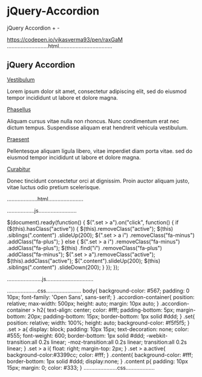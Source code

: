 # jQuery-Accordion
jQuery Accordion + -

https://codepen.io/vikasverma93/pen/raxGaM
...........................html...................................


<div class="accordion-container">
  <h2>jQuery Accordion</h2>
  <div class="set">
    <a href="#">
      Vestibulum 
      <i class="fa fa-plus"></i>
    </a>
    <div class="content">
      <p>Lorem ipsum dolor sit amet, consectetur adipiscing elit, sed do eiusmod tempor incididunt ut labore et dolore magna.</p>
    </div>
  </div>
  <div class="set">
    <a href="#">
      Phasellus 
      <i class="fa fa-plus"></i>
    </a>
    <div class="content">
      <p> Aliquam cursus vitae nulla non rhoncus. Nunc condimentum erat nec dictum tempus. Suspendisse aliquam erat hendrerit vehicula vestibulum.</p>
    </div>
  </div>
  <div class="set">
    <a href="#">
      Praesent 
      <i class="fa fa-plus"></i>
    </a>
    <div class="content">
      <p>Pellentesque aliquam ligula libero, vitae imperdiet diam porta vitae. sed do eiusmod tempor incididunt ut labore et dolore magna.</p>
    </div>
  </div>
  <div class="set">
    <a href="#">
      Curabitur 
      <i class="fa fa-plus"></i> 
    </a>
    <div class="content">
      <p> Donec tincidunt consectetur orci at dignissim. Proin auctor aliquam justo, vitae luctus odio pretium scelerisque. </p>
    </div>
  </div>
</div>
....................html.......................

..................js.........................

$(document).ready(function() {
  $(".set > a").on("click", function() {
    if ($(this).hasClass("active")) {
      $(this).removeClass("active");
      $(this)
        .siblings(".content")
        .slideUp(200);
      $(".set > a i")
        .removeClass("fa-minus")
        .addClass("fa-plus");
    } else {
      $(".set > a i")
        .removeClass("fa-minus")
        .addClass("fa-plus");
      $(this)
        .find("i")
        .removeClass("fa-plus")
        .addClass("fa-minus");
      $(".set > a").removeClass("active");
      $(this).addClass("active");
      $(".content").slideUp(200);
      $(this)
        .siblings(".content")
        .slideDown(200);
    }
  });
});

.......................js...............................

....................css.......................
body{
  background-color: #567;
  padding: 0 10px;
  font-family: 'Open Sans', sans-serif;
}
.accordion-container{
  position: relative;
  max-width: 500px;
  height: auto;
  margin: 10px auto;
}
.accordion-container > h2{
  text-align: center;
  color: #fff;
  padding-bottom: 5px;
  margin-bottom: 20px;
  padding-bottom: 15px;
  border-bottom: 1px solid #ddd;
}
.set{
  position: relative;
  width: 100%;
  height: auto;
  background-color: #f5f5f5;
}
.set > a{
  display: block;
  padding: 10px 15px;
  text-decoration: none;
  color: #555;
  font-weight: 600;
  border-bottom: 1px solid #ddd;
  -webkit-transition:all 0.2s linear;
  -moz-transition:all 0.2s linear;
  transition:all 0.2s linear;
}
.set > a i{
  float: right;
  margin-top: 2px;
}
.set > a.active{
  background-color:#3399cc;
  color: #fff;
}
.content{
  background-color: #fff;
  border-bottom: 1px solid #ddd;
  display:none;
}
.content p{
  padding: 10px 15px;
  margin: 0;
  color: #333;
}
......................css...................
